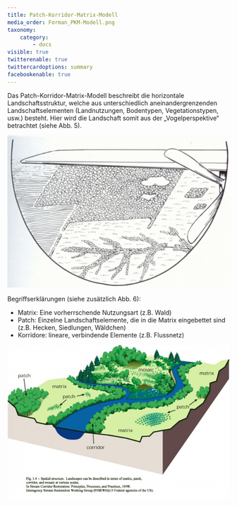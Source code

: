 ```yaml
---
title: Patch-Korridor-Matrix-Modell
media_order: Forman_PKM-Modell.png
taxonomy:
    category:
        - docs
visible: true
twitterenable: true
twittercardoptions: summary
facebookenable: true
---
```


Das Patch-Korridor-Matrix-Modell beschreibt die horizontale Landschaftsstruktur, welche aus unterschiedlich aneinandergrenzenden Landschaftselementen (Landnutzungen, Bodentypen, Vegetationstypen, usw.) besteht. Hier wird die Landschaft somit aus der „Vogelperspektive“ betrachtet (siehe Abb. 5). 

![Forman_PKM-Modell](Forman_PKM-Modell.png?resize=200&classes=caption "Abb. 5: Patch-Korridor-Matrix-Modell (Quelle: FORMAN 1995)")

Begriffserklärungen (siehe zusätzlich Abb. 6):

* Matrix: Eine vorherrschende Nutzungsart (z.B. Wald)
* Patch: Einzelne Landschaftselemente, die in die Matrix eingebettet sind (z.B. Hecken, Siedlungen, Wäldchen)
* Korridore: lineare, verbindende Elemente (z.B. Flussnetz)

![PKM_Modell_Begriffe](PKM_Modell2.jpg?resize=300&classes=caption "Abb. 6: Patch-Korridor-Matrix Begriffserklärung")
